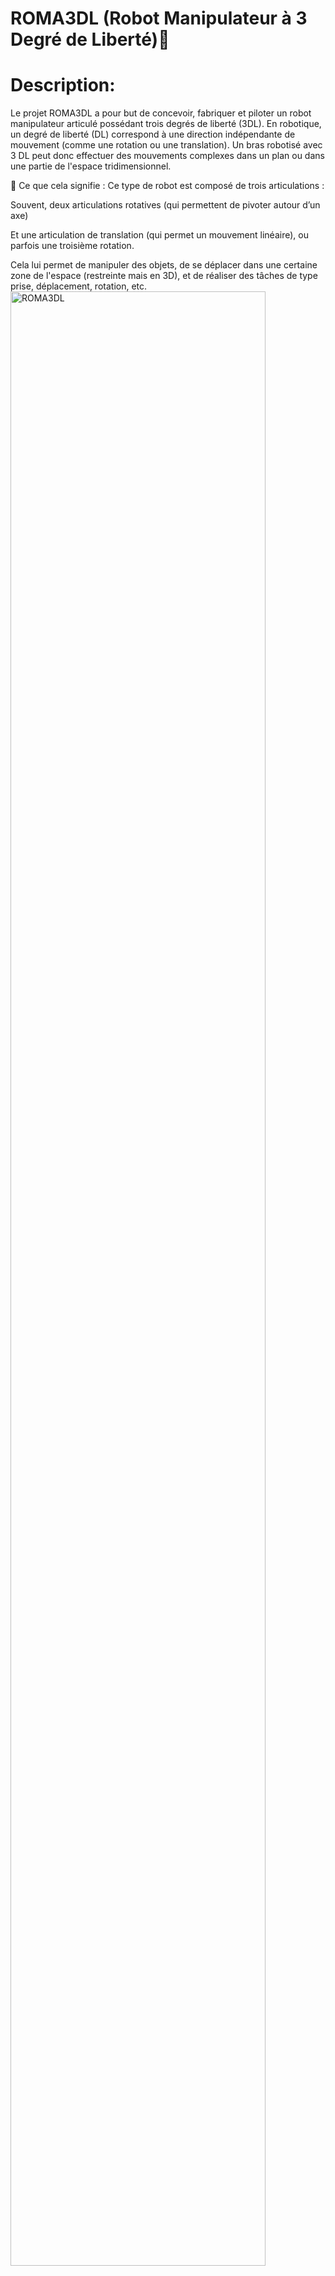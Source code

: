 # ROMA3DL (Robot Manipulateur à 3 Degré de Liberté)🤖

# Description:
Le projet ROMA3DL a pour but de concevoir, fabriquer et piloter un robot manipulateur articulé possédant trois degrés de liberté (3DL). En robotique, un degré de liberté (DL) correspond à une direction indépendante de mouvement (comme une rotation ou une translation). Un bras robotisé avec 3 DL peut donc effectuer des mouvements complexes dans un plan ou dans une partie de l'espace tridimensionnel.

🦾 Ce que cela signifie :
Ce type de robot est composé de trois articulations :

Souvent, deux articulations rotatives (qui permettent de pivoter autour d’un axe)

Et une articulation de translation (qui permet un mouvement linéaire), ou parfois une troisième rotation.

Cela lui permet de manipuler des objets, de se déplacer dans une certaine zone de l'espace (restreinte mais en 3D), et de réaliser des tâches de type prise, déplacement, rotation, etc.
<img align="center" src= "https://github.com/user-attachments/assets/ec1ecd6c-881a-4389-8f1f-4fbe2099ea83" alt="ROMA3DL" width="90%" /><br><br>
ROMA3DL est un bras robotique à trois degrés de liberté conçu pour offrir une solution polyvalente en matière de manipulation d’objets. Il s’inscrit dans le cadre d’un projet de fin d’année destiné aux étudiants en deuxième année de classes préparatoires, combinant des aspects de conception mécanique, d’électronique et de programmation.

Le projet ROMA3DL est principalement destiné aux étudiants en deuxième année de classes préparatoires. Il s’agit d’un projet de fin d’année, c’est-à-dire une synthèse des compétences acquises durant l’année..L’objectif principal de ce projet est de permettre aux étudiants d’explorer les concepts fondamentaux de la robotique et de l’automatisation en développant un système fonctionnel et interactif.
<br>

# Sommaire  

[I. Qui sommes-nous ?](#i-Qui-sommes-nous-)

[II. Objectifs projet ](#ii-Objectif-du-projet)

[III. Fonctionnalités](#iii-Fonctionnalités)

[IV. Liste de matériel](#iv-Liste-de-matériel)

[V. Déroulement ](#v-Déroulement)

  [1. Esquis](#1-Esquis)
  
  [2. modèle 3D](#2-Modèle-3D)
 
  [3. codes](#3-Codes)

[VI. Licence](#vi-Licence)

[VII. Contributions](#vii-Contributions)

[VIII. Remerciements](#viii-Remerciements)


## I. Qui sommes-nous ?

Dans le cadre de notre deuxième année de classe préparatoire au cycle ingénieur à ***l'ESEO-Cours Lumière au Togo***, nous avons eu à réaliser un projet d’études visant à mettre en application l’ensemble des compétences acquises au cours des deux années de classes préparatoires qui viennent de s'écouler. Notre équipe est constituée de 9 personnes dont:
<br>
<br>**AGBOKOU Guillaume**: agbogui@efecourslumiere.org,<br/> 
<br>**AKPAH Starker**: kanakp@efecourslumiere.org,<br/> 
<br>**BADJA Jules**: poubad@efecourslumiere.org,<br/> 
<br>**BANIZA Emmanuel**: magban@efecourslumiere.org,<br/>
<br>**BANKA Wilfried**: wilban@efecourslumiere.org,<br/>
<br>**COQUEREL Michel**: miccoq@efecourslumiere.org,<br/>
<br>**DOUMBIA Aïchata**: aicdou@efecourslumiere.org,<br/>
<br>**GOUDOU Ariel**: arigou@efecourslumiere.org,<br/>
<br>**KORDOHOU Errath**: errkor@efecourslumiere.org<br/>
<br>
Afin de réaliser du projet, trois équipes ont été formées pour l'aboutissement d'un résultat:
<br>
<br>**Equipe modélisation**:</br>-***AGBOKOU Guillaume***,<br>-***GOUDOU Ariel***</br>
<br>**Equipe programmation manuelle**:</br>-***BANIZA Emmanuel***,<br>-***BADJA Jules***</br>
<br>**Equipe application**: </br>-***AKPAH Starker***,<br>-***BANKA Wilfried***,<br>-***COQUEREL Michel***</br>
<br>**Equipe documentation**:</br>-***DOUMBIA Aïchata***,<br>-***KORDOHOU Errath***</br> 
<br>
Ce projet, baptisé ***ROMA3DL***, vise à concevoir et à réaliser un robot manipulateur innovant, capable d’être contrôlé de manière hybride à la fois manuellement et virtuellement. Pour le contrôle manuel, nous avons intégré des joysticks permettant une prise en main intuitive et une manipulation précise en temps réel. Parallèlement, une application mobile basée sur la technologie Bluetooth a été développée afin d’offrir une interface de commande virtuelle, rendant possible le pilotage à distance du robot. Ce projet mobilise des compétences transversales en mécanique (pour la structure et les articulations du bras robotisé), en électronique (pour le traitement des signaux, l’alimentation et le pilotage des moteurs), ainsi qu’en modélisation 3D (pour la conception assistée par ordinateur et l’impression des pièces mécaniques). ***ROMA3DL*** incarne ainsi une approche pluridisciplinaire, alliant théorie et pratique, en vue de proposer une solution technologique fonctionnelle, évolutive et pédagogique.
<br>Il représente pour nous une opportunité de mettre en pratique nos connaissances et d’acquérir une expérience concrète en  ingénierie.</br>
## II. Objectif du projet
**ROMA3DL**  nous permets une immersion concrète dans la robotique en mettant en pratique leurs connaissances en cinématique, mécanique, électronique et informatique. En concevant un bras robotique à trois degrés de liberté doté d'une commande vocale, ils apprennent à modéliser en CAO(Conception Assistée par Ordinateur), à choisir les moteurs et capteurs adaptés, à programmer des microcontrôleurs et à intégrer des solutions de communication sans fil. Ce projet multidisciplinaire renforce leur autonomie, le travail en équipe et leur capacité à gérer un projet complexe, les préparant ainsi efficacement à leur future carrière d'ingénieur au sein d'écoles prestigieuses comme l'**ESEO**.<br>Le projet ROMA3DL vise à concevoir et développer un robot manipulateur à trois degrés de liberté contrôlé par commande vocale, intégrant des technologies avancées pour améliorer l'interaction humain-robot. Les objectifs spécifiques du projet peuvent être décrits comme suit :</br>

<br>1. Développement technique :
<br>▶Concevoir un système mécanique robuste : Le robot doit posséder une structure mécanique solide et fiable, capable de réaliser des tâches précises avec trois degrés de liberté.</br>
<br>▶Intégrer la commande vocale : Utiliser l'assistant Google pour recevoir et interpréter les commandes vocales, permettant ainsi une manipulation intuitive et sans contact physique.</br>
<br>▶Développer une application mobile : Créer une application via Flutter qui servira d'interface pour la configuration et le contrôle vocal du robot.</br>

<br>2. Innovation technologique :
<br>▶Exploiter les avancées en IA et traitement du langage naturel : Tirer parti des dernières innovations en intelligence artificielle pour améliorer la reconnaissance vocale et la compréhension des commandes.</br>
<br>▶Optimiser la réponse du système : Assurer une réponse rapide et précise du robot aux commandes vocales, minimisant ainsi les délais et les erreurs dans l'exécution des tâches.</br>

<br>3. Application et impact :
<br>▶Évaluation en environnement réel : Tester le robot dans des scénarios réels pour évaluer sa performance et son utilité pratique, notamment dans des environnements industriels ou de recherche.</br>
<br>▶Améliorer l'ergonomie et la sécurité au travail : Démontrer comment le contrôle vocal peut réduire la fatigue et les risques d'accidents, en particulier dans des contextes où les interactions physiques avec les machines présentent des risques.</br>
<br>▶Contribuer à l'éducation et la formation : Utiliser le projet comme outil pédagogique pour les étudiants en ingénierie, leur permettant d'apprendre les principes de la robotique, du contrôle vocal, et de l'interaction homme-machine.</br>

<br>4. Durabilité et évolutivité :
<br>▶Concevoir avec une perspective de durabilité : Assurer que le robot est construit avec des matériaux durables et une conception qui permet des mises à jour faciles.</br>
<br>▶Planifier pour l'évolutivité : Structurer le projet de manière à ce qu'il puisse être facilement amélioré ou modifié pour inclure plus de fonctionnalités ou s'adapter à différents usages.</br>


## III. Fonctionnalités
<br>✅ **Commande vocale**  – Contrôle du bras par des ordres simples via Bluetooth.(A revoir)
<br>
Le bras robotisé est doté d’un système de reconnaissance vocale permettant à l'utilisateur de le contrôler par des commandes simples et intuitives. Grâce à la connectivité Bluetooth, les ordres vocaux sont transmis en temps réel à l’unité centrale du bras, qui les interprète pour exécuter des actions pour saisir, effectuer des rotations et des translations. Cette fonctionnalité rend le dispositif particulièrement accessible aux personnes à mobilité réduite ou dans des contextes où les mains ne peuvent pas être utilisées.
</br>
<br>✅ **Saisie et manipulation d’objets** – Pince robotisée avec capteurs pour ajuster la prise.
<br>
La pince robotisée située à l'extrémité du bras est équipée d'un servomoteur. Avec le code implanté dans l'arduino, la vitesse du  servomoteur utilisé est plus lente qu'un servomoteur d'origine. Ceci permet donc d'adapter automatiquement la force de préhension selon la nature de l'objet à manipuler, évitant ainsi toute casse ou glissement. Cette précision rend possible la saisie d’objets variés, allant de petits éléments fragiles à des pièces plus robustes, et permet une manipulation stable et sécurisée.
</br>
<br>✅ **Contrôle à distance**  – Pilotage via application mobile ou PC.(A revoir)
<br>
Le bras peut également être piloté à distance via une interface dédiée réalisée à partir de flutter et disponible sur ordinateur. L'utilisateur peut envoyer des commandes manuelles ou prédéfinies, et ajuster les paramètres de mouvement selon ses besoins. Cette fonctionnalité est idéale pour les tâches nécessitant une intervention à distance, comme en milieu médical, industriel ou dans les environnements hostiles.
</br>

## IV. Liste de matériel

Le matériel utilisé pour la réalisation de ce projet peut etre répertorié dans le tableau ci-dessous:

| **Systemes**            | **Materiel (arduino)**                           | **Utilité**                                                |
|-------------------------|--------------------------------------------------|-------------------------------------------------------------|
|🖥️**Microcontrôleur**    | Arduino Mega , Arduino Uno                       |Rélie les différents composants du circuit                  |
|📟**Circuit intégré**    |Joysticks                                         |  Controle tous les servomoteurs avec une seule plaque      |
|🦼**Moteur**             |   servomoteur MG90S,servomoteur MG996R           |Crée le mouvement et réduit la vitesse et l'augmente        |
| 🔋**Baterrie**          | 14 volts et 9 volts                              | alimenter  le microcontroleur                              |            
| 📳**module Bluetooth**  | HC-05                                            | Envoyer des commandes vocales depuis une application mobile|   

## V.  Déroulement 
  ### 1. Esquis

 <p align="center"><img src="https://github.com/user-attachments/assets/6bef7af4-bcb3-4209-ac4b-f498a655eca0" alt="ROMA3DL" width="90%"/></p>
 <p align="center"><img scr="https://github.com/user-attachments/assets/edbf13bd-5496-4108-bcf2-949fa65498ca" alt="ROMA3DL" width="90%"/></p>

   L’image illustre les différentes composantes du bras mécanique :
<br>Le bras:élément central assurant la liaison entre les avant-bras et le support de la pince.</br>
<br>Les avant-bras: structures allongées fixées au bras principal, servant de prolongement mécanique.</b 
<br>Le support de la pince : pièce de fixation qui accueille le système de préhension.
<br>Une pince : outil terminal permettant la saisie d’objets, ici entraîné par un engrenage
   
   ### 2. Modèle 3D
   <p align="left"><img src="https://github.com/user-attachments/assets/fac91796-685f-4404-9b55-1f1820629ae4" alt="ROMA3DL" width="80%"/></p>

 <p align="left"><img src="https://github.com/user-attachments/assets/a4c42c1e-4e45-4b38-88c3-af5037b1adf9" alt="ROMA3DL" width="80%" /></p>

  
  ### 3. Codes
  > [!NOTE]
> ### Problèmes & Solutions
> Lors de la réalisation de ce projet, nous avons eu à faire face à une flopée de problèmes à savoir :
> - Probleme d'adaptabiliter du code entre bluetooth , la commande vocale, le joystik 
> - Adaptabiliter du code  et du bras
> -.....
> - .....
>  ### Pendant la conception du circuit :
> -.....
> - .....

  > [!WARNING]
>  ### Pendant la conception du circuit :
> - ....
> -......
> - .....

  > [!TIP]
> Pour résoudre ces problèmes, nous avons "innover" et fait les tests nécessaires avec l'Arduino UNO étant donné les nombreuses similitudes entre cette carte et l'arduino NANO. Quant aux pièces, nous avons limé les contours pour pouvoir placer le DHT22 et utiliser le pistolet à colle pour fixer les servomoteurs.

## VI. Licence
Ce programme est un logiciel libre ; vous pouvez le redistribuer et/ou le modifier selon les termes de la Licence Publique Générale GNU 
telle que publiée par la Free Software Foundation ; soit la version 3 de la licence, soit (à votre choix) toute version ultérieure.

## VII. Contributions
 <br>Mr Marc Mino-Matot : Dans l'obtention des materiaux</br>
<br>Mr Hankem Justin: Supervision et controle<br/> 

## VIII. Remerciements
<br>Nous tenons à exprimer notre profonde gratitude aux fondateurs du Lycée International Cours Lumière pour leur soutien financier sans lequel la réalisation de ce projet n’aurait pas été possible. Leur engagement constant envers la réussite des étudiants a été une véritable source de motivation. Nos remerciements vont également à Monsieur Justin Hankem pour ses conseils avisés et son accompagnement tout au long de ce travail. Enfin, nous saluons l’implication et la collaboration de toute la classe de 2e année, dont l’esprit d’équipe et la détermination ont grandement contribué au succès de ce projet.<br/> 

